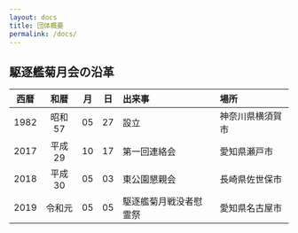 ```yaml
---
layout: docs
title: 団体概要
permalink: /docs/
---
```

## 駆逐艦菊月会の沿革

<div class="scroll" markdown="block">

| 西暦 |  和暦  | 月 | 日 | 出来事                 | 場所             |
|:----:|:------:|:--:|:--:|:-----------------------|:-----------------|
| 1982 | 昭和57 | 05 | 27 | 設立                   | 神奈川県横須賀市 |
| 2017 | 平成29 | 10 | 17 | 第一回連絡会           | 愛知県瀬戸市     |
| 2018 | 平成30 | 05 | 03 | 東公園懇親会           | 長崎県佐世保市   |
| 2019 | 令和元 | 05 | 05 | 駆逐艦菊月戦没者慰霊祭 | 愛知県名古屋市   |

</div>
